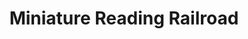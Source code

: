 ---
pid: fs177
title: Miniature Reading Railroad
location_transcription: Reading Terminal Market
coordinates: "[-75.1614461, 39.9532527]"
zipcode: '19147'
gen_neighborhood: South Philadelphia
neighborhood: Queen Village,Bella Vista,Pennsport,Italian Market
outside_phl: 
age: '42'
age_range: 40-49
instagram: 
image_file_name: fs_177.jpg
proposal_transcription: Elevated Reading Miniature Railroad that runs through Terminal
  Market
topic: History
topic_summary: 0, 0
type: Infrastructure
keywords_other: reading railroad, reading terminal market, reading terminal
credit: Soma Jyonovchz
image_labels: 
twitter: 
facebook: 
permalink: "/monuments/fs177/"
layout: item-page
---
